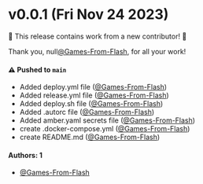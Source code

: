 # v0.0.1 (Fri Nov 24 2023)

:tada: This release contains work from a new contributor! :tada:

Thank you, null[@Games-From-Flash](https://github.com/Games-From-Flash), for all your work!

#### ⚠️ Pushed to `main`

- Added deploy.yml file ([@Games-From-Flash](https://github.com/Games-From-Flash))
- Added release.yml file ([@Games-From-Flash](https://github.com/Games-From-Flash))
- Added deploy.sh file ([@Games-From-Flash](https://github.com/Games-From-Flash))
- Added .autorc file ([@Games-From-Flash](https://github.com/Games-From-Flash))
- Added amber.yaml secrets file ([@Games-From-Flash](https://github.com/Games-From-Flash))
- create .docker-compose.yml ([@Games-From-Flash](https://github.com/Games-From-Flash))
- create README.md ([@Games-From-Flash](https://github.com/Games-From-Flash))

#### Authors: 1

- [@Games-From-Flash](https://github.com/Games-From-Flash)
